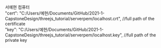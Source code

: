 서예현 컴퓨터        
"cert": "C:/Users/예현/Documents/GitHub/2021-1-CapstoneDesign/threejs_tutorial/serverpem/localhost.crt", //full path of the certificate    
"key": "C:/Users/예현/Documents/GitHub/2021-1-CapstoneDesign/threejs_tutorial/serverpem/localhost.key", //full path of the private key    